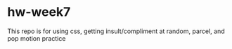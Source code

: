 # hw-week7
This repo is for using css, getting insult/compliment at random, parcel, and pop motion practice
